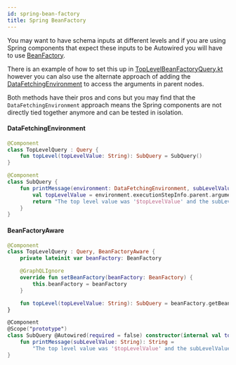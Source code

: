 ```yaml
---
id: spring-bean-factory
title: Spring BeanFactory
---
```


You may want to have schema inputs at different levels and if you are using Spring components that expect these inputs to be Autowired you will have to use [BeanFactory](https://docs.spring.io/spring-framework/docs/current/javadoc-api/org/springframework/beans/factory/BeanFactory.html).

There is an example of how to set this up in [TopLevelBeanFactoryQuery.kt](https://github.com/ExpediaGroup/graphql-kotlin/blob/master/examples/spring/src/main/kotlin/com/expediagroup/graphql/examples/query/TopLevelBeanFactoryQuery.kt) however you can also use the alternate approach of adding the [DataFetchingEnvironment](../writing-schemas/nested-queries.md) to access the arguments in parent nodes.

Both methods have their pros and cons but you may find that the `DataFetchingEnvironment` approach means the Spring components are not directly tied together anymore and can be tested in isolation.

#### DataFetchingEnvironment
```kotlin
@Component
class TopLevelQuery : Query {
    fun topLevel(topLevelValue: String): SubQuery = SubQuery()
}

@Component
class SubQuery {
    fun printMessage(environment: DataFetchingEnvironment, subLevelValue: String): String {
        val topLevelValue = environment.executionStepInfo.parent.arguments["topLevelValue"]
        return "The top level value was '$topLevelValue' and the subLevelValue was '$subLevelValue'"
    }
}
```


#### BeanFactoryAware
```kotlin
@Component
class TopLevelQuery : Query, BeanFactoryAware {
    private lateinit var beanFactory: BeanFactory

    @GraphQLIgnore
    override fun setBeanFactory(beanFactory: BeanFactory) {
        this.beanFactory = beanFactory
    }

    fun topLevel(topLevelValue: String): SubQuery = beanFactory.getBean(SubQuery::class.java, topLevelValue)
}

@Component
@Scope("prototype")
class SubQuery @Autowired(required = false) constructor(internal val topLevelValue: String) {
    fun printMessage(subLevelValue: String): String =
        "The top level value was '$topLevelValue' and the subLevelValue was '$subLevelValue'"
}
```
